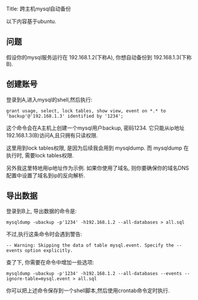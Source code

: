 Title: 跨主机mysql自动备份

以下内容基于ubuntu.

## 问题
假设你的mysql服务运行在 192.168.1.2(下称A), 你想自动备份到 192.168.1.3(下称B).

## 创建账号
登录到A,进入mysql的shell,然后执行:

    grant usage, select, lock tables, show view, event on *.* to 'backup'@'192.168.1.3' identified by '1234';
    
这个命令会在A主机上创建一个mysql用户backup, 密码1234. 它只能从ip地址192.168.1.3(B)访问A,且只拥有只读权限.

这里用到lock tables权限, 是因为后续我会用到 mysqldump. 而 mysqldump 在执行时, 需要lock tables权限.

另外我这里特地用ip地址作为示例. 如果你使用了域名, 则你要确保你的域名DNS配置中设置了域名到ip的反向解析.

## 导出数据
登录到B上, 导出数据的命令是:

    mysqldump -ubackup -p'1234' -h192.168.1.2 --all-databases > all.sql
    
不过,执行这条命令时会遇到警告:

    -- Warning: Skipping the data of table mysql.event. Specify the --events option explicitly.
    
查了下, 你需要在命令中增加一些选项:    
    
    mysqldump -ubackup -p'1234' -h192.168.1.2 --all-databases --events --ignore-table=mysql.event > all.sql
     
你可以把上述命令保存到一个shell脚本,然后使用crontab命令定时执行.